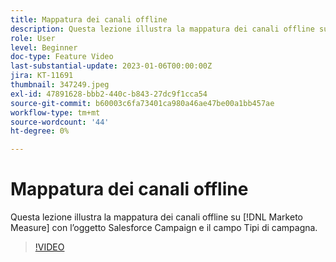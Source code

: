 ```yaml
---
title: Mappatura dei canali offline
description: Questa lezione illustra la mappatura dei canali offline su [!DNL Marketo Measure] con l’oggetto Salesforce Campaign e il campo Tipi di campagna.
role: User
level: Beginner
doc-type: Feature Video
last-substantial-update: 2023-01-06T00:00:00Z
jira: KT-11691
thumbnail: 347249.jpeg
exl-id: 47891628-bbb2-440c-b843-27dc9f1cca54
source-git-commit: b60003c6fa73401ca980a46ae47be00a1bb457ae
workflow-type: tm+mt
source-wordcount: '44'
ht-degree: 0%

---
```


# Mappatura dei canali offline

Questa lezione illustra la mappatura dei canali offline su [!DNL Marketo Measure] con l’oggetto Salesforce Campaign e il campo Tipi di campagna.

>[!VIDEO](https://video.tv.adobe.com/v/347249/?quality=12&learn=on)

